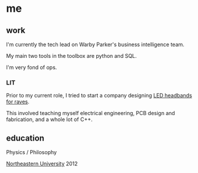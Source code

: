 # me



## work

I'm currently the tech lead on Warby Parker's business intelligence team.

My main two tools in the toolbox are python and SQL.

I'm very fond of ops.

### LIT

Prior to my current role, I tried to start a company designing [LED headbands for raves](https://www.kickstarter.com/projects/litlitlit/halo-rave-gear-revolutionized).

This involved teaching myself electrical engineering, PCB design and fabrication, and a whole lot of C++.

## education

Physics / Philosophy

[Northeastern University](https://www.northeastern.edu) 2012
